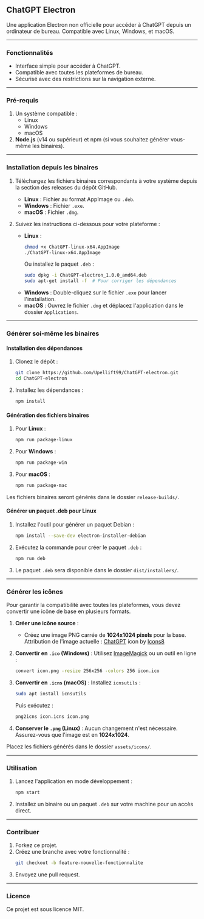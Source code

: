## **ChatGPT Electron**

Une application Electron non officielle pour accéder à ChatGPT depuis un ordinateur de bureau. Compatible avec Linux, Windows, et macOS.

---

### **Fonctionnalités**
- Interface simple pour accéder à ChatGPT.
- Compatible avec toutes les plateformes de bureau.
- Sécurisé avec des restrictions sur la navigation externe.

---

### **Pré-requis**
1. Un système compatible :
   - Linux
   - Windows
   - macOS
2. **Node.js** (v14 ou supérieur) et npm (si vous souhaitez générer vous-même les binaires).

---

### **Installation depuis les binaires**
1. Téléchargez les fichiers binaires correspondants à votre système depuis la section des releases du dépôt GitHub.
   - **Linux** : Fichier au format AppImage ou `.deb`.
   - **Windows** : Fichier `.exe`.
   - **macOS** : Fichier `.dmg`.

2. Suivez les instructions ci-dessous pour votre plateforme :
   - **Linux** :
     ```bash
     chmod +x ChatGPT-linux-x64.AppImage
     ./ChatGPT-linux-x64.AppImage
     ```
     Ou installez le paquet `.deb` :
     ```bash
     sudo dpkg -i ChatGPT-electron_1.0.0_amd64.deb
     sudo apt-get install -f  # Pour corriger les dépendances
     ```
   - **Windows** : Double-cliquez sur le fichier `.exe` pour lancer l'installation.
   - **macOS** : Ouvrez le fichier `.dmg` et déplacez l'application dans le dossier `Applications`.

---

### **Générer soi-même les binaires**

#### **Installation des dépendances**
1. Clonez le dépôt :
   ```bash
   git clone https://github.com/Upellift99/ChatGPT-electron.git
   cd ChatGPT-electron
   ```
2. Installez les dépendances :
   ```bash
   npm install
   ```

#### **Génération des fichiers binaires**
1. Pour **Linux** :
   ```bash
   npm run package-linux
   ```

2. Pour **Windows** :
   ```bash
   npm run package-win
   ```

3. Pour **macOS** :
   ```bash
   npm run package-mac
   ```

Les fichiers binaires seront générés dans le dossier `release-builds/`.

#### **Générer un paquet .deb pour Linux**
1. Installez l'outil pour générer un paquet Debian :
   ```bash
   npm install --save-dev electron-installer-debian
   ```

2. Exécutez la commande pour créer le paquet `.deb` :
   ```bash
   npm run deb
   ```

3. Le paquet `.deb` sera disponible dans le dossier `dist/installers/`.

---

### **Générer les icônes**
Pour garantir la compatibilité avec toutes les plateformes, vous devez convertir une icône de base en plusieurs formats.

1. **Créer une icône source** :
   - Créez une image PNG carrée de **1024x1024 pixels** pour la base.
Attribution de l'image actuelle : <a target="_blank" href="https://icons8.com/icon/FBO05Dys9QCg/chatgpt">ChatGPT</a> icon by <a target="_blank" href="https://icons8.com">Icons8</a>

2. **Convertir en `.ico` (Windows)** :
   Utilisez [ImageMagick](https://imagemagick.org/) ou un outil en ligne :
   ```bash
   convert icon.png -resize 256x256 -colors 256 icon.ico
   ```

3. **Convertir en `.icns` (macOS)** :
   Installez `icnsutils` :
   ```bash
   sudo apt install icnsutils
   ```
   Puis exécutez :
   ```bash
   png2icns icon.icns icon.png
   ```

4. **Conserver le `.png` (Linux)** :
   Aucun changement n'est nécessaire. Assurez-vous que l'image est en **1024x1024**.

Placez les fichiers générés dans le dossier `assets/icons/`.

---

### **Utilisation**
1. Lancez l'application en mode développement :
   ```bash
   npm start
   ```

2. Installez un binaire ou un paquet `.deb` sur votre machine pour un accès direct.

---

### **Contribuer**
1. Forkez ce projet.
2. Créez une branche avec votre fonctionnalité :
   ```bash
   git checkout -b feature-nouvelle-fonctionnalite
   ```
3. Envoyez une pull request.

---

### **Licence**
Ce projet est sous licence MIT.
